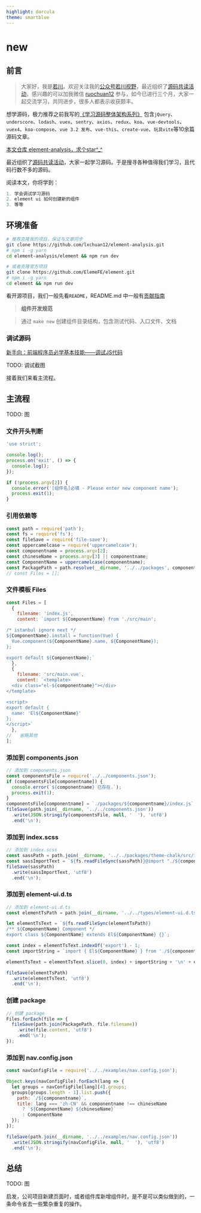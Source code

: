 ```yaml
---
highlight: darcula
theme: smartblue
---
```


# new

## 前言

>大家好，我是[若川](https://lxchuan12.gitee.io)。欢迎关注我的[公众号若川视野](https://lxchuan12.gitee.io)，最近组织了[源码共读活动](https://juejin.cn/pin/7005372623400435725)，感兴趣的可以加我微信 [ruochuan12](https://juejin.cn/pin/7005372623400435725) 参与，如今已进行三个月，大家一起交流学习，共同进步，很多人都表示收获颇丰。

想学源码，极力推荐之前我写的[《学习源码整体架构系列》](https://juejin.cn/column/6960551178908205093) 包含`jQuery`、`underscore`、`lodash`、`vuex`、`sentry`、`axios`、`redux`、`koa`、`vue-devtools`、`vuex4`、`koa-compose`、`vue 3.2 发布`、`vue-this`、`create-vue`、`玩具vite`等10余篇源码文章。

[本文仓库 element-analysis，求个star^_^](https://github.com/lxchuan12/element-analysis.git)

最近组织了[源码共读活动](https://juejin.cn/pin/7005372623400435725)，大家一起学习源码。于是搜寻各种值得我们学习，且代码行数不多的源码。



阅读本文，你将学到：

```js
1. 学会调试学习源码
2. element ui 如何创建新的组件
3. 等等
```

## 环境准备

```bash
# 推荐克隆我的项目，保证与文章同步
git clone https://github.com/lxchuan12/element-analysis.git
# npm i -g yarn
cd element-analysis/element && npm run dev

# 或者克隆官方项目
git clone https://github.com/ElemeFE/element.git
# npm i -g yarn
cd element && npm run dev
```

看开源项目，我们一般先看`README`，README.md 中一般有[贡献指南](https://github.com/ElemeFE/element/blob/master/.github/CONTRIBUTING.zh-CN.md)

>**组件开发规范**

>通过 `make new` 创建组件目录结构，包含测试代码、入口文件、文档


### 调试源码

[新手向：前端程序员必学基本技能——调试JS代码](https://juejin.cn/post/7030584939020042254)

TODO: 调试截图

接着我们来看主流程。

## 主流程

TODO: 图

### 文件开头判断

```js
'use strict';

console.log();
process.on('exit', () => {
  console.log();
});

if (!process.argv[2]) {
  console.error('[组件名]必填 - Please enter new component name');
  process.exit(1);
}
```

### 引用依赖等

```js
const path = require('path');
const fs = require('fs');
const fileSave = require('file-save');
const uppercamelcase = require('uppercamelcase');
const componentname = process.argv[2];
const chineseName = process.argv[3] || componentname;
const ComponentName = uppercamelcase(componentname);
const PackagePath = path.resolve(__dirname, '../../packages', componentname);
// const Files = [];
```

### 文件模板 Files

```js
const Files = [
  {
    filename: 'index.js',
    content: `import ${ComponentName} from './src/main';

/* istanbul ignore next */
${ComponentName}.install = function(Vue) {
  Vue.component(${ComponentName}.name, ${ComponentName});
};

export default ${ComponentName};`
  },
  {
    filename: 'src/main.vue',
    content: `<template>
  <div class="el-${componentname}"></div>
</template>

<script>
export default {
  name: 'El${ComponentName}'
};
</script>`
  },
//   省略其他
];
```

### 添加到 components.json

```js
// 添加到 components.json
const componentsFile = require('../../components.json');
if (componentsFile[componentname]) {
  console.error(`${componentname} 已存在.`);
  process.exit(1);
}
componentsFile[componentname] = `./packages/${componentname}/index.js`;
fileSave(path.join(__dirname, '../../components.json'))
  .write(JSON.stringify(componentsFile, null, '  '), 'utf8')
  .end('\n');
```

### 添加到 index.scss

```js
// 添加到 index.scss
const sassPath = path.join(__dirname, '../../packages/theme-chalk/src/index.scss');
const sassImportText = `${fs.readFileSync(sassPath)}@import "./${componentname}.scss";`;
fileSave(sassPath)
  .write(sassImportText, 'utf8')
  .end('\n');
```

### 添加到 element-ui.d.ts

```js
// 添加到 element-ui.d.ts
const elementTsPath = path.join(__dirname, '../../types/element-ui.d.ts');

let elementTsText = `${fs.readFileSync(elementTsPath)}
/** ${ComponentName} Component */
export class ${ComponentName} extends El${ComponentName} {}`;

const index = elementTsText.indexOf('export') - 1;
const importString = `import { El${ComponentName} } from './${componentname}'`;

elementTsText = elementTsText.slice(0, index) + importString + '\n' + elementTsText.slice(index);

fileSave(elementTsPath)
  .write(elementTsText, 'utf8')
  .end('\n');
```


### 创建 package

```js
// 创建 package
Files.forEach(file => {
  fileSave(path.join(PackagePath, file.filename))
    .write(file.content, 'utf8')
    .end('\n');
});
```


### 添加到 nav.config.json
```js
const navConfigFile = require('../../examples/nav.config.json');

Object.keys(navConfigFile).forEach(lang => {
  let groups = navConfigFile[lang][4].groups;
  groups[groups.length - 1].list.push({
    path: `/${componentname}`,
    title: lang === 'zh-CN' && componentname !== chineseName
      ? `${ComponentName} ${chineseName}`
      : ComponentName
  });
});

fileSave(path.join(__dirname, '../../examples/nav.config.json'))
  .write(JSON.stringify(navConfigFile, null, '  '), 'utf8')
  .end('\n');
```

## 总结

TODO: 图

启发，公司项目新建页面时，或者组件库新增组件时，是不是可以类似做到的，一条命令省去一些繁杂重复的操作。